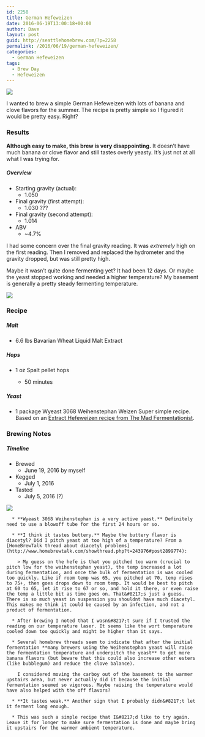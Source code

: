```yaml
---
id: 2258
title: German Hefeweizen
date: 2016-06-19T13:00:18+00:00
author: Dave
layout: post
guid: http://seattlehomebrew.com/?p=2258
permalink: /2016/06/19/german-hefeweizen/
categories:
  - German Hefeweizen
tags:
  - Brew Day
  - Hefeweizen
---
```

<img src="http://seattlehomebrew.com/wp-content/uploads/2016/06/IMG_4693-001-587x500.jpg" class="aligncenter" />

I wanted to brew a simple German Hefeweizen with lots of banana and clove flavors for the summer. The recipe is pretty simple so I figured it would be pretty easy. Right?

<!--more-->

### Results

**Although easy to make, this brew is very disappointing.** It doesn&#8217;t have much banana or clove flavor and still tastes overly yeasty. It&#8217;s just not at all what I was trying for.

##### Overview

  * Starting gravity (actual): 
      * 1.050
  * Final gravity (first attempt): 
      * 1.030 ???
  * Final gravity (second attempt): 
      * 1.014
  * ABV 
      * ~4.7% 

I had some concern over the final gravity reading. It was _extremely_ high on the first reading. Then I removed and replaced the hydrometer and the gravity dropped, but was still pretty high.

Maybe it wasn&#8217;t quite done fermenting yet? It had been 12 days. Or maybe the yeast stopped working and needed a higher temperature? My basement is generally a pretty steady fermenting temperature.

<img src="http://seattlehomebrew.com/wp-content/uploads/2016/06/IMG_4892_4893-800x500.jpg" class="aligncenter" /> 

### Recipe

##### Malt

  * 6.6 lbs Bavarian Wheat Liquid Malt Extract

##### Hops

  * 1 oz Spalt pellet hops 
      * 50 minutes</ul> 
    ##### Yeast
    
      * 1 package Wyeast 3068 Weihenstephan Weizen 
    Super simple recipe. Based on an [Extract Hefeweizen recipe from The Mad Fermentationist](http://www.themadfermentationist.com/2009/09/extract-hefeweizen-recipe.html).
    
    ### Brewing Notes
    
    ##### Timeline
    
      * Brewed 
          * June 19, 2016 by myself
      * Kegged 
          * July 1, 2016
      * Tasted 
          * July 5, 2016 (?) 
    <!--table>


<tr>


<td>Brewed</td>



<td>June 19, 2016 by myself</td>


</tr>




<tr>


<td>Kegged</td>



<td>July 1, 2016</td>


</tr>




<tr>


<td>Tasted</td>



<td>July 5, 2016 (?)</td>


</tr>


</table-->
    
<img src="http://seattlehomebrew.com/wp-content/uploads/2016/06/IMG_4780-001-1024x431.jpg" class="aligncenter" /> 
    
      * **Wyeast 3068 Weihenstephan is a very active yeast.** Definitely need to use a blowoff tube for the first 24 hours or so.
    
      * **I think it tastes buttery.** Maybe the buttery flavor is diacetyl? Did I pitch yeast at too high of a temperature? From a [HomeBrewTalk thread about diacetyl problems](http://www.homebrewtalk.com/showthread.php?t=243976#post2899774):
        
        > My guess on the hefe is that you pitched too warm (crucial to pitch low for the weihenstephan yeast), the temp increased a lot during fermentation, and once the bulk of fermentation is was cooled too quickly. Like if room temp was 65, you pitched at 70, temp rises to 75+, then goes drops down to room temp. It would be best to pitch at 60 to 65, let it rise to 67 or so, and hold it there, or even raise the temp a little bit as time goes on. That&#8217;s just a guess. There is so much yeast in suspension you shouldnt have much diacetyl. This makes me think it could be caused by an infection, and not a product of fermentation. 
    
      * After brewing I noted that I wasn&#8217;t sure if I trusted the reading on our temperature laser. It seems like the wort temperature cooled down too quickly and might be higher than it says.
    
      * Several homebrew threads seem to indicate that after the initial fermentation **many brewers using the Weihenstephan yeast will raise the fermentation temperature and underpitch the yeast** to get more banana flavors (but beware that this could also increase other esters (like bubblegum) and reduce the clove balance).
        
        I considered moving the carboy out of the basement to the warmer upstairs area, but never actually did it because the initial fermentation seemed so vigorous. Maybe raising the temperature would have also helped with the off flavors?
    
      * **It tastes weak.** Another sign that I probably didn&#8217;t let it ferment long enough.
    
      * This was such a simple recipe that I&#8217;d like to try again. Leave it for longer to make sure fermentation is done and maybe bring it upstairs for the warmer ambient temperature.
